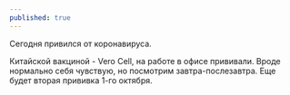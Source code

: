 ```yaml
---
published: true
---
```

Сегодня привился от коронавируса.

Китайской вакциной - Vero Cell, на работе в офисе прививали. Вроде нормально себя чувствую, но посмотрим завтра-послезавтра. Еще будет вторая прививка 1-го октября.
